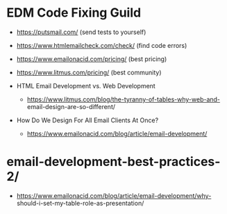 
# EDM Code Fixing Guild
* https://putsmail.com/ (send tests to yourself)
* https://www.htmlemailcheck.com/check/ (find code errors)
* https://www.emailonacid.com/pricing/ (best pricing)
* https://www.litmus.com/pricing/ (best community)

* HTML Email Development vs. Web Development
  * https://www.litmus.com/blog/the-tyranny-of-tables-why-web-and- email-design-are-so-different/
* How Do We Design For All Email Clients At Once?
  * https://www.emailonacid.com/blog/article/email-development/
# email-development-best-practices-2/
  * https://www.emailonacid.com/blog/article/email-development/why- should-i-set-my-table-role-as-presentation/
